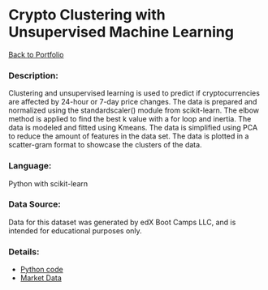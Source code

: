 # Crypto Clustering with Unsupervised Machine Learning
[Back to Portfolio](https://github.com/cindyd97/Data-Analysis-Portfolio-Cindy)
### Description: 
Clustering and unsupervised learning is used to predict if cryptocurrencies are affected by 24-hour or 7-day price changes. The data is prepared and normalized using the standardscaler() module from scikit-learn. The elbow method is applied to find the best k value with a for loop and inertia. The data is modeled and fitted using Kmeans. The data is simplified using PCA to reduce the amount of features in the data set. The data is plotted in a scatter-gram format to showcase the clusters of the data.

### Language:
Python with scikit-learn

### Data Source:
Data for this dataset was generated by edX Boot Camps LLC, and is intended for educational purposes only.

### Details: 
- [Python code](https://github.com/cindyd97/Crypto-Clustering_Unsupervised-Machine-Learning/blob/main/Crypto_Clustering.ipynb)
- [Market Data](https://github.com/cindyd97/Crypto-Clustering_Unsupervised-Machine-Learning/blob/main/Resources/crypto_market_data.csv)
